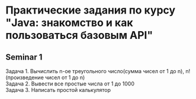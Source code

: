 # Практические задания по курсу "Java: знакомство и как пользоваться базовым API"
## Seminar 1
Задача 1. Вычислить n-ое треугольного число(сумма чисел от 1 до n), n! (произведение чисел от 1 до n)  
Задача 2. Вывести все простые числа от 1 до 1000  
Задача 3. Написать простой калькулятор